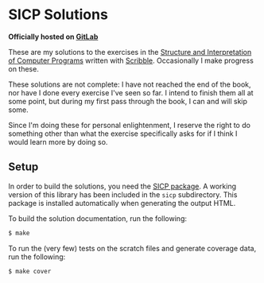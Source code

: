 # SICP Solutions

**Officially hosted on [GitLab](http://zthomae.github.io/sicp/)**

These are my solutions to the exercises in the
[Structure and Interpretation of Computer Programs](https://mitpress.mit.edu/sicp/full-text/book/book.html)
written with [Scribble](http://docs.racket-lang.org/scribble/). Occasionally
I make progress on these.

These solutions are not complete: I have not reached the end of the book, nor
have I done every exercise I've seen so far. I intend to finish them all at
some point, but during my first pass through the book, I can and will skip
some.

Since I'm doing these for personal enlightenment, I reserve the right to do
something other than what the exercise specifically asks for if I think I
would learn more by doing so.

## Setup

In order to build the solutions, you need the [SICP package](https://github.com/sicp-lang/sicp).
A working version of this library has been included in the `sicp` subdirectory. This
package is installed automatically when generating the output HTML.

To build the solution documentation, run the following:

```bash
$ make
```

To run the (very few) tests on the scratch files and generate coverage data, run the following:

```bash
$ make cover
```
